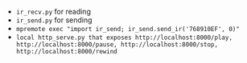 * `ir_recv.py` for reading 
* `ir_send.py` for sending
* `mpremote exec "import ir_send; ir_send.send_ir('768910EF', 0)"`
* `local http_serve.py that exposes http://localhost:8000/play, http://localhost:8000/pause, http://localhost:8000/stop, http://localhost:8000/rewind`
